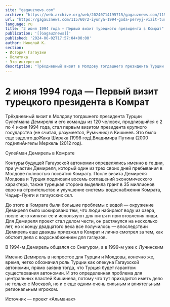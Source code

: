 ```yaml
---
site: "gagauznews.com"
archive: "https://web.archive.org/web/20240714195715/gagauznews.com/115760/2-iyunya-1994-goda-pervyj-vizit-turetskogo-prezidenta-v-komrat.html"
url: "https://gagauznews.com/115760/2-iyunya-1994-goda-pervyj-vizit-turetskogo-prezidenta-v-komrat.html"
language: ru
title: "2 июня 1994 года — Первый визит турецкого президента в Комрат"
publication: '[[Gagauznews]]'
published: '2024-06-02T17:57:04+00:00'
author: Николай К.
section:
- История Гагаузии
- Политика
- Это интересно!
description: "Трёхдневный визит в Молдову тогдашнего президента Турции Сулеймана Демиреля и его команды из 120 человек, продлившийся с 2 по 4 июня 1994 года, стал первым визитом президента крупного государства (не считая, разумеется, Румынию) в Кишинев. Это было еще задолго до Жака Ширака (1998 год), Владимира Путина (2000 год) или Ангелы Меркель (2012 год). Контуры будущей Гагаузской автономии определялись именно в те дни, при участии Демиреля, который один из трех своих дней пребывания в Молдове полностью посвятил Комрату. После визита Демиреля Молдова и Турция подписали восемь соглашений экономического характера, также турецкая сторона выделила грант в 35 миллионов евро на строительство и улучшение системы водоснабжения […]"
---
```


# 2 июня 1994 года — Первый визит турецкого президента в Комрат

Трёхдневный визит в Молдову тогдашнего президента Турции Сулеймана Демиреля и его команды из 120 человек, продлившийся с 2 по 4 июня 1994 года, стал первым визитом президента крупного государства (не считая, разумеется, Румынию) в Кишинев. Это было еще задолго доЖака Ширака (1998 год),Владимира Путина (2000 год)илиАнгелы Меркель (2012 год).

Сулейман Демирель в Комрате

Контуры будущей Гагаузской автономии определялись именно в те дни, при участии Демиреля, который один из трех своих дней пребывания в Молдове полностью посвятил Комрату. После визита Демиреля Молдова и Турция подписали восемь соглашений экономического характера, также турецкая сторона выделила грант в 35 миллионов евро на строительство и улучшение системы водоснабжения Комрата, Чадыр-Лунги и гагаузских сел.

До этого в Комрате были большие проблемы с водой — окружение Демиреля было шокировано тем, что люди набирают воду из озера, после чего кипятят ее и используют для питья и приготовления пищи. Для Демиреля проект стал делом чести, он растянулся на несколько лет, но к концу двадцатого века все получилось — впоследствии Демирель еще дважды приезжал в Комрат и лично смотрел за тем, как обстоят дела с водоснабжением для гагаузов.

В 1994-м Демирель общался со Снегуром, а в 1999-м уже с Лучинским

Именно Демирель в непростое для Турции и Молдовы, конечно же, время, четко обозначил роль Турции как опекуна Гагаузской автономии, прямо заявив тогда, что Турция будет гарантом существования автономии. И это определенная проблема для центральных властей Кишинева, потому что тут приходится иметь дело не только с Москвой, но и с еще одним очень сильным и влиятельным региональным игроком.

Источник — проект «Альманах»
